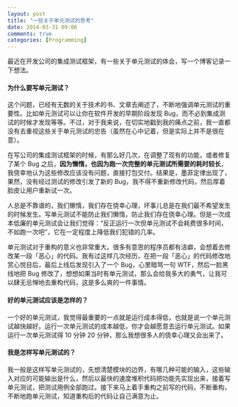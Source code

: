 ```yaml
---
layout: post
title: "一些关于单元测试的思考"
date: 2014-03-31 09:06
comments: true
categories: [Programming]
---
```


最近在开发公司的集成测试框架，有一些关于单元测试的体会，写一个博客记录一下想法。

#### 为什么要写单元测试？

这个问题，已经有无数的关于技术的书、文章去阐述了，不断地强调单元测试的重要性。比如单元测试可以让你在软件开发的早期阶段发现 Bug，而不必到集成测试的时候才发现等等。不过，对于我来说，在切实地戳到我的痛点之前，我一直都没有去重视这些关于单元测试的忠告（虽然在心中记着，但是实际上并不是很在意）。

在写公司的集成测试框架的时候，有那么好几次，在调整了现有的功能，或者修复了某个 Bug 之后，**因为懒惰，也因为跑一次完整的单元测试所需要的耗时较长**，我侥幸地认为这些修改应该没有问题，直接打包交付。结果是，墨菲定律出现了，果然，没有经过测试的修改引发了新的 Bug，我不得不重新修改代码，然后厚着脸皮让用户重新试一次。

人总是不靠谱的，我们懒惰，我们存在侥幸心理，坏事儿总是在我们最不希望发生的时候发生。写单元测试不能防止我们懒惰，防止我们存在侥幸心理。但是一次成本低廉的单元测试会让我们觉得：“反正运行一次但单元测试不会耗费很多时间，不如跑一次吧”，它在一定程度上降低我们犯错的几率。

单元测试对于重构的意义也非常重大。很多有意思的程序员都有洁癖，会想着去修改某一段「恶心」的代码。我有过这样几次经历，在把一段「恶心」的代码修改地赏心悦目后，最后上线后发现引入了一个 Bug，心里暗骂一句 WTF，然后一脸黑线地把 Bug 修改了，想想如果当时有单元测试，那么会给我多大的勇气，让我可以肆无忌惮地去重构代码，这是多么爽的一件事情。

#### 好的单元测试应该是怎样的？

一个好的单元测试，我觉得最重要的一点就是运行成本得低，也就是说一个单元测试越快越好。运行一次单元测试的成本越低，你才会越愿意去运行单元测试。如果运行一次单元测试得 10 分钟 20 分钟，那么我想很多人的侥幸心理又会出来了。

#### 我是怎样写单元测试的？

我一般是这样写单元测试的，先想清楚模块的边界，有哪几种可能的输入，这些输入对应的可能输出是什么，然后以最快的速度堆积代码把功能先实现出来，接着写单元测试，把测试用例全部跑过。接下来马上着手重构之前写的代码，不断重构，不断地跑单元测试，知道重构后的代码让自己满意为止。